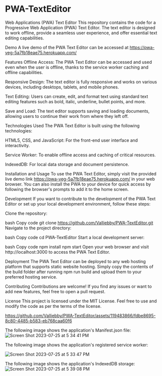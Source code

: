 # PWA-TextEditor

Web Applications (PWA) Text Editor
This repository contains the code for a Progressive Web Application (PWA) Text Editor. The text editor is designed to work offline, provide a seamless user experience, and offer essential text editing capabilities.

Demo
A live demo of the PWA Text Editor can be accessed at https://pwa-veg-5a7fb18eae75.herokuapp.com/

Features
Offline Access: The PWA Text Editor can be accessed and used even when the user is offline, thanks to the service worker caching and offline capabilities.

Responsive Design: The text editor is fully responsive and works on various devices, including desktops, tablets, and mobile phones.

Text Editing: Users can create, edit, and format text using standard text editing features such as bold, italic, underline, bullet points, and more.

Save and Load: The text editor supports saving and loading documents, allowing users to continue their work from where they left off.

Technologies Used
The PWA Text Editor is built using the following technologies:

HTML5, CSS, and JavaScript: For the front-end user interface and interactivity.

Service Worker: To enable offline access and caching of critical resources.

IndexedDB: For local data storage and document persistence.

Installation and Usage
To use the PWA Text Editor, simply visit the provided live demo link https://pwa-veg-5a7fb18eae75.herokuapp.com/ in your web browser. You can also install the PWA to your device for quick access by following the browser's prompts to add it to the home screen.

Development
If you want to contribute to the development of the PWA Text Editor or set up your local development environment, follow these steps:

Clone the repository:

bash
Copy code
git clone https://github.com/Valliebby/PWA-TextEditor.git
Navigate to the project directory:

bash
Copy code
cd PWA-TextEditor
Start a local development server:

bash
Copy code
npm install
npm start
Open your web browser and visit http://localhost:3000 to access the PWA Text Editor.

Deployment
The PWA Text Editor can be deployed to any web hosting platform that supports static website hosting. Simply copy the contents of the build folder after running npm run build and upload them to your preferred hosting service.

Contributing
Contributions are welcome! If you find any issues or want to add new features, feel free to open a pull request.

License
This project is licensed under the MIT License. Feel free to use and modify the code as per the terms of the license.




https://github.com/Valliebby/PWA-TextEditor/assets/119483866/fdbe8695-8c80-4485-b583-eb768caa60f6


The following image shows the application's Manifest.json file:
![Screen Shot 2023-07-25 at 5 34 41 PM](https://github.com/Valliebby/PWA-TextEditor/assets/119483866/eaa51fbe-869c-4e49-a320-8d95ea3f0112)

The following image shows the application's registered service worker:

![Screen Shot 2023-07-25 at 5 33 47 PM](https://github.com/Valliebby/PWA-TextEditor/assets/119483866/654cea3b-93cf-4d63-a8e7-3f4dd29f1825)

The following image shows the application's IndexedDB storage:
![Screen Shot 2023-07-25 at 5 39 08 PM](https://github.com/Valliebby/PWA-TextEditor/assets/119483866/34e9cae4-291c-4623-a3b7-e81cfd9c8f21)


